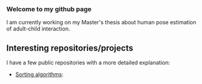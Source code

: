 ### Welcome to my github page
I am currently working on my Master's thesis about human pose estimation of adult-child interaction.

## Interesting repositories/projects
I have a few public repositories with a more detailed explanation:
- [Sorting algorithms](https://github.com/martijndekker98/Sorting-algorithms): 
<!--
**martijndekker98/martijndekker98** is a ✨ _special_ ✨ repository because its `README.md` (this file) appears on your GitHub profile.

Here are some ideas to get you started:

- 🔭 I’m currently working on ...
- 🌱 I’m currently learning ...
- 👯 I’m looking to collaborate on ...
- 🤔 I’m looking for help with ...
- 💬 Ask me about ...
- 📫 How to reach me: ...
- 😄 Pronouns: ...
- ⚡ Fun fact: ...
-->
